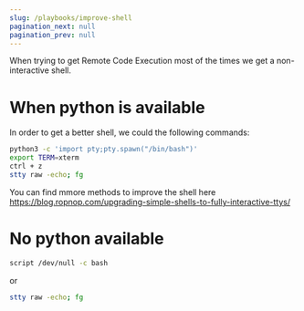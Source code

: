 ```yaml
---
slug: /playbooks/improve-shell
pagination_next: null
pagination_prev: null
---
```

When trying to get Remote Code Execution most of the times we get a non-interactive shell.

# When python is available

In order to get a better shell, we could the following commands:

```bash
python3 -c 'import pty;pty.spawn("/bin/bash")'
export TERM=xterm
ctrl + z
stty raw -echo; fg
```

You can find mmore methods to improve the shell here https://blog.ropnop.com/upgrading-simple-shells-to-fully-interactive-ttys/

# No python available

```bash
script /dev/null -c bash
```

or

```bash
stty raw -echo; fg
```

